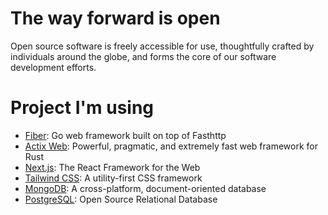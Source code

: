 # The way forward is open
Open source software is freely accessible for use, thoughtfully crafted by individuals around the globe, and forms the core of our software development efforts.

# Project I'm using
- [Fiber](https://gofiber.io/): Go web framework built on top of Fasthttp
- [Actix Web](https://actix.rs/): Powerful, pragmatic, and extremely fast web framework for Rust
- [Next.js](https://nextjs.org/): The React Framework for the Web
- [Tailwind CSS](https://tailwindcss.com/): A utility-first CSS framework
- [MongoDB](https://www.mongodb.com/): A cross-platform, document-oriented database
- [PostgreSQL](https://www.postgresql.org/): Open Source Relational Database
